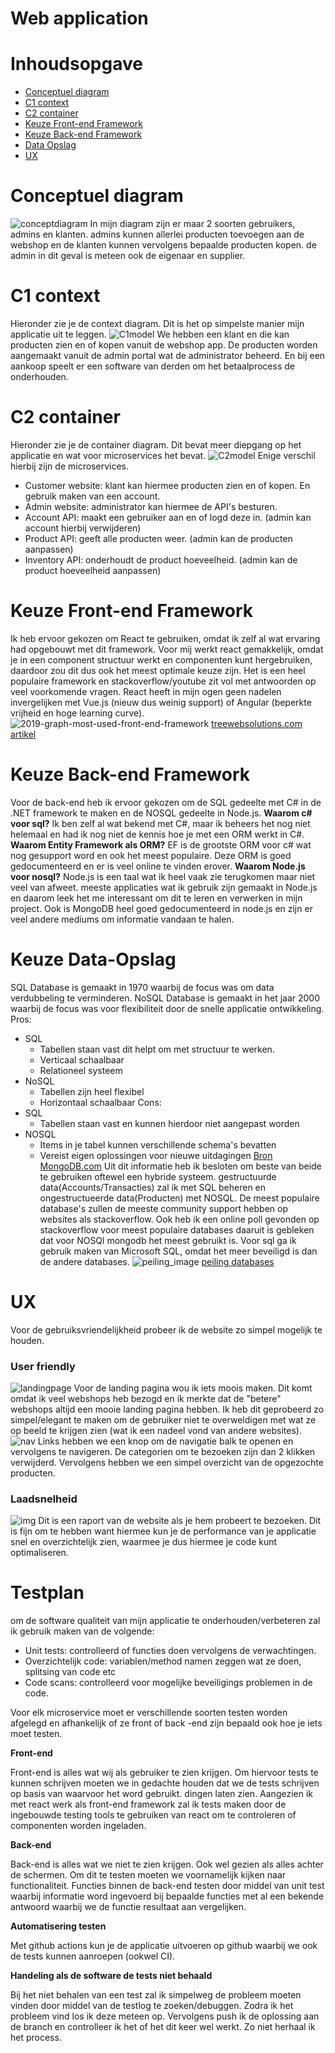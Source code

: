 # Web application
# Inhoudsopgave
-   [Conceptuel diagram](#conceptuel-diagram) 
-   [C1 context](#c1-context)
-   [C2 container](#c2-container)
-   [Keuze Front-end Framework](#keuze-front-end-framework)
-   [Keuze Back-end Framework](#keuze-front-end-framework)
-   [Data Opslag](#keuze-data-opslag)
-   [UX](#ux)
# Conceptuel diagram
![conceptdiagram](https://user-images.githubusercontent.com/79853948/164680365-a521b5ad-2595-436f-875e-67510c01bf00.png)
In mijn diagram zijn er maar 2 soorten gebruikers, admins en klanten. admins kunnen allerlei producten toevoegen aan de webshop en de klanten kunnen vervolgens
bepaalde producten kopen. de admin in dit geval is meteen ook de eigenaar en supplier.
# C1 context
Hieronder zie je de context diagram. Dit is het op simpelste manier mijn applicatie uit te leggen.
![C1model](https://user-images.githubusercontent.com/79853948/164454842-9ea83dcd-d351-4567-bf42-d485b6709271.png)
We hebben een klant en die kan producten zien en of kopen vanuit de webshop app. De producten worden aangemaakt vanuit de admin portal wat de administrator beheerd. En bij een aankoop speelt er een software van derden om het betaalprocess de onderhouden.
# C2 container
Hieronder zie je de container diagram. Dit bevat meer diepgang op het applicatie en wat voor microservices het bevat.
![C2model](https://user-images.githubusercontent.com/79853948/164454929-509462e5-cfd3-44c9-9626-658f478dccd4.png)
Enige verschil hierbij zijn de microservices.
- Customer website: klant kan hiermee producten zien en of kopen. En gebruik maken van een account.
- Admin website: administrator kan hiermee de API's besturen.
- Account API: maakt een gebruiker aan en of logd deze in. (admin kan account hierbij verwijderen)
- Product API: geeft alle producten weer. (admin kan de producten aanpassen)
- Inventory API: onderhoudt de product hoeveelheid. (admin kan de product hoeveelheid aanpassen)
# Keuze Front-end Framework
Ik heb ervoor gekozen om React te gebruiken, omdat ik zelf al wat ervaring had opgebouwt met dit framework.
Voor mij werkt react gemakkelijk, omdat je in een component structuur werkt en componenten kunt hergebruiken, daardoor zou dit dus ook het meest optimale keuze zijn. 
Het is een heel populaire framework en stackoverflow/youtube zit vol met antwoorden op veel voorkomende vragen.
React heeft in mijn ogen geen nadelen invergelijken met Vue.js (nieuw dus weinig support) of Angular (beperkte vrijheid en hoge learning curve).
![2019-graph-most-used-front-end-framework](https://cdn.shortpixel.ai/client/q_lossless,ret_img,w_767/https://existek.com/wp-content/uploads/2020/01/frame.png)
[treewebsolutions.com artikel](https://treewebsolutions.com/articles/top-front-end-frameworks-in-2020-year-19)
# Keuze Back-end Framework
Voor de back-end heb ik ervoor gekozen om de SQL gedeelte met C# in de .NET framework te maken en de NOSQL gedeelte in Node.js.
**Waarom c# voor sql?**
Ik ben zelf al wat bekend met C#, maar ik beheers het nog niet helemaal en had ik nog niet de kennis hoe je met een ORM werkt in C#.
**Waarom Entity Framework als ORM?**
EF is de grootste ORM voor c# wat nog gesupport word en ook het meest populaire. Deze ORM is goed gedocumenteerd en er is veel online te vinden erover.
**Waarom Node.js voor nosql?**
Node.js is een taal wat ik heel vaak zie terugkomen maar niet veel van afweet. meeste applicaties wat ik gebruik zijn gemaakt in Node.js en daarom leek het me interessant om dit te leren en verwerken in mijn project. Ook is MongoDB heel goed gedocumenteerd in node.js en zijn er veel andere mediums om informatie vandaan te halen.
# Keuze Data-Opslag
SQL Database is gemaakt in 1970 waarbij de focus was om data verdubbeling te verminderen. 
NoSQL Database is gemaakt in het jaar 2000 waarbij de focus was voor flexibiliteit door de snelle applicatie ontwikkeling.
Pros:
*  SQL
    -   Tabellen staan vast dit helpt om met structuur te werken.
    -   Verticaal schaalbaar
    -   Relationeel systeem
*   NoSQL
    -	Tabellen zijn heel flexibel
    -	Horizontaal schaalbaar
Cons:
* SQL
  -	Tabellen staan vast en kunnen hierdoor niet aangepast worden
* NOSQL
    - Items in je tabel kunnen verschillende schema's bevatten
    - Vereist eigen oplossingen voor nieuwe uitdagingen
[Bron MongoDB.com](https://www.mongodb.com/nosql-explained/nosql-vs-sql)
Uit dit informatie heb ik besloten om beste van beide te gebruiken oftewel een hybride systeem.
gestructuurde data(Accounts/Transacties) zal ik met SQL beheren en ongestructueerde data(Producten) met NOSQL.
De meest populaire database's zullen de meeste community support hebben op websites als stackoverflow. Ook heb ik een online poll gevonden op stackoverflow voor meest populaire databases
daaruit is gebleken dat voor NOSQl mongodb het meest gebruikt is. Voor sql ga ik gebruik maken van Microsoft SQL, omdat het meer beveiligd is dan de andere databases.
![peiling_image](https://user-images.githubusercontent.com/79853948/164269996-9374b0ae-a11f-47b2-a7c0-9b2c0836977e.png)
[peiling databases](https://insights.stackoverflow.com/survey/2021#most-popular-technologies-database-prof)
# UX
Voor de gebruiksvriendelijkheid probeer ik de website zo simpel mogelijk te houden.
### User friendly
![landingpage](https://user-images.githubusercontent.com/79853948/172265493-dffedc33-2a78-4931-b4a6-693391ee964a.png)
Voor de landing pagina wou ik iets moois maken. Dit komt omdat ik veel webshops heb bezogd en ik merkte dat de "betere" webshops altijd een mooie landing pagina hebben. Ik heb dit geprobeerd zo simpel/elegant te maken om de gebruiker niet te overweldigen met wat ze op beeld te krijgen zien (wat ik een nadeel vond van andere websites).
![nav](https://user-images.githubusercontent.com/79853948/172265576-0193fb98-2dc9-472b-9997-487fee772357.png)
Links hebben we een knop om de navigatie balk te openen en vervolgens te navigeren. De categorien om te bezoeken zijn dan 2 klikken verwijderd.
Vervolgens hebben we een simpel overzicht van de opgezochte producten.
### Laadsnelheid
![img](https://user-images.githubusercontent.com/79853948/172265070-012052b1-9a74-4554-af81-62fe084bb5bf.png)
Dit is een raport van de website als je hem probeert te bezoeken. Dit is fijn om te hebben want hiermee kun je de performance van je applicatie snel en overzichtelijk zien, waarmee je dus hiermee je code kunt optimaliseren.


# Testplan
om de software qualiteit van mijn applicatie te onderhouden/verbeteren zal ik gebruik maken van de volgende:
* Unit tests: controlleerd of functies doen vervolgens de verwachtingen.
* Overzichtelijk code: variablen/method namen zeggen wat ze doen, splitsing van code etc
* Code scans: controlleerd voor mogelijke beveiligings problemen in de code.

Voor elk microservice moet er verschillende soorten testen worden afgelegd en afhankelijk of ze front of back -end zijn bepaald ook hoe je iets moet testen.

**Front-end**

Front-end is alles wat wij als gebruiker te zien krijgen. Om hiervoor tests te kunnen schrijven moeten we in gedachte houden dat we de tests schrijven op basis van waarvoor het word gebruikt. dingen laten zien. 
Aangezien ik met react werk als front-end framework zal ik tests maken door de ingebouwde testing tools te gebruiken van react om te controleren of componenten worden ingeladen.

**Back-end**

Back-end is alles wat we niet te zien krijgen. Ook wel gezien als alles achter de schermen. Om dit te testen moeten we voornamelijk kijken naar functionaliteit. Functies binnen de back-end testen door middel van unit test waarbij informatie word ingevoerd bij bepaalde functies met al een bekende antwoord waarbij we de functie resultaat aan vergelijken.

**Automatisering testen**

Met github actions kun je de applicatie uitvoeren op github waarbij we ook de tests kunnen aanroepen (ookwel CI).

**Handeling als de software de tests niet behaald**

Bij het niet behalen van een test zal ik simpelweg de probleem moeten vinden door middel van de testlog te zoeken/debuggen. Zodra ik het probleem vind los ik deze meteen op. Vervolgens push ik de oplossing aan de branch en controlleer ik het of het dit keer wel werkt. Zo niet herhaal ik het process.


